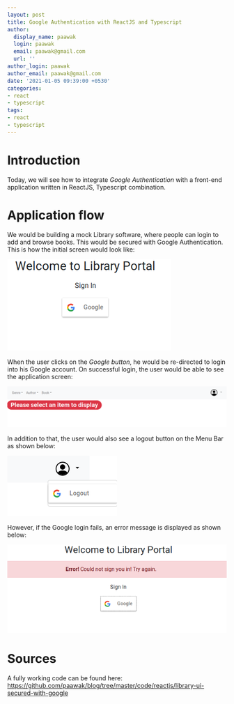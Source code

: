 ```yaml
---
layout: post
title: Google Authentication with ReactJS and Typescript
author:
  display_name: paawak
  login: paawak
  email: paawak@gmail.com
  url: ''
author_login: paawak
author_email: paawak@gmail.com
date: '2021-01-05 09:39:00 +0530'
categories:
- react
- typescript
tags:
- react
- typescript
---
```

# Introduction
Today, we will see how to integrate *Google Authentication* with a front-end application written in ReactJS, Typescript combination.

# Application flow
We would be building a mock Library software, where people can login to add and browse books. This would be secured with Google Authentication. This is how the initial screen would look like:

![Google login screen](../assets/2021/01/library-ui-google-login.png)

When the user clicks on the *Google button*, he would be re-directed to login into his Google account. On successful login, the user would be able to see the application screen:

![Library application screen](../assets/2021/01/library-application-screen.png)

In addition to that, the user would also see a logout button on the Menu Bar as shown below:

![Google logout button](../assets/2021/01/library-ui-google-logout.png)

However, if the Google login fails, an error message is displayed as shown below:

![Google login failure](../assets/2021/01/library-ui-login-failed.png)


# Sources
A fully working code can be found here: <https://github.com/paawak/blog/tree/master/code/reactjs/library-ui-secured-with-google>
